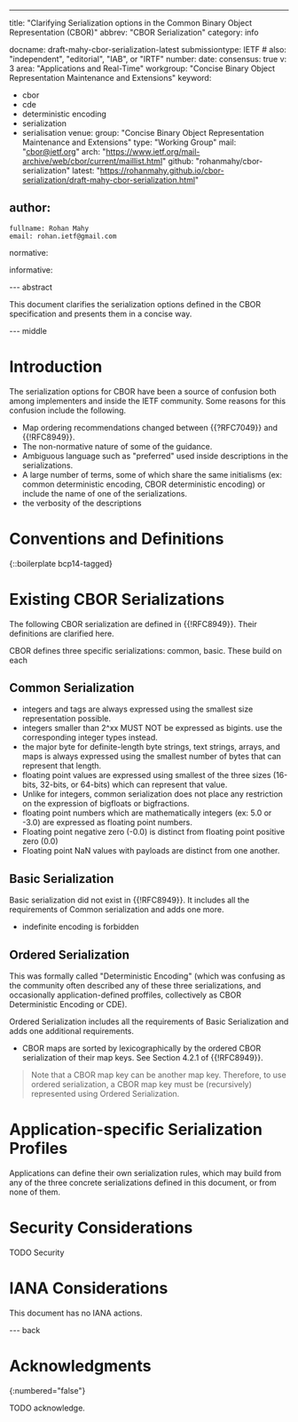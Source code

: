 ---
title: "Clarifying Serialization options in the Common Binary Object Representation (CBOR)"
abbrev: "CBOR Serialization"
category: info

docname: draft-mahy-cbor-serialization-latest
submissiontype: IETF  # also: "independent", "editorial", "IAB", or "IRTF"
number:
date:
consensus: true
v: 3
area: "Applications and Real-Time"
workgroup: "Concise Binary Object Representation Maintenance and Extensions"
keyword:
 - cbor
 - cde
 - deterministic encoding
 - serialization
 - serialisation
venue:
  group: "Concise Binary Object Representation Maintenance and Extensions"
  type: "Working Group"
  mail: "cbor@ietf.org"
  arch: "https://www.ietf.org/mail-archive/web/cbor/current/maillist.html"
  github: "rohanmahy/cbor-serialization"
  latest: "https://rohanmahy.github.io/cbor-serialization/draft-mahy-cbor-serialization.html"

author:
 -
    fullname: Rohan Mahy
    email: rohan.ietf@gmail.com

normative:

informative:



--- abstract

This document clarifies the serialization options defined in the CBOR specification and presents them in a concise way.

--- middle

# Introduction

The serialization options for CBOR have been a source of confusion both among implementers and inside the IETF community.
Some reasons for this confusion include the following.

- Map ordering recommendations changed between {{?RFC7049}} and {{!RFC8949}}.
- The non-normative nature of some of the guidance.
- Ambiguous language such as "preferred" used inside descriptions in the serializations.
- A large number of terms, some of which share the same initialisms (ex: common deterministic encoding, CBOR deterministic encoding) or include the name of one of the serializations.
- the verbosity of the descriptions

# Conventions and Definitions

{::boilerplate bcp14-tagged}

# Existing CBOR Serializations

The following CBOR serialization are defined in {{!RFC8949}}. Their definitions are clarified here.

CBOR defines three specific serializations: common, basic. These build on each

## Common Serialization

- integers and tags are always expressed using the smallest size representation possible.
- integers smaller than 2^xx MUST NOT be expressed as bigints. use the corresponding integer types instead.
- the major byte for definite-length byte strings, text strings, arrays, and maps is always expressed using the smallest number of bytes that can represent that length.
- floating point values are expressed using smallest of the three sizes (16-bits, 32-bits, or 64-bits) which can represent that value.
- Unlike for integers, common serialization does not place any restriction on the expression of bigfloats or bigfractions.
- floating point numbers which are mathematically integers (ex: 5.0 or -3.0) are  expressed as floating point numbers.
- Floating point negative zero (-0.0) is distinct from floating point positive zero (0.0)
- Floating point NaN values with payloads are distinct from one another.


## Basic Serialization

Basic serialization did not exist in {{!RFC8949}}. It includes all the requirements of Common serialization and adds one more.

- indefinite encoding is forbidden

## Ordered Serialization

This was formally called "Deterministic Encoding" (which was confusing as the community often described any of these three serializations, and occasionally application-defined proffiles, collectively as CBOR Deterministic Encoding or CDE).

Ordered Serialization includes all the requirements of Basic Serialization and adds one additional requirements.

- CBOR maps are sorted by lexicographically by the ordered CBOR serialization of their map keys. See Section 4.2.1 of {{!RFC8949}}.

> Note that a CBOR map key can be another map key. Therefore, to use ordered serialization, a CBOR map key must be (recursively) represented using Ordered Serialization.

# Application-specific Serialization Profiles

Applications can define their own serialization rules, which may build from any of the three concrete serializations defined in this document, or from none of them.


# Security Considerations

TODO Security


# IANA Considerations

This document has no IANA actions.


--- back

# Acknowledgments
{:numbered="false"}

TODO acknowledge.

